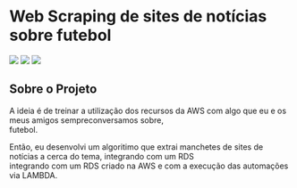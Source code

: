 # Web Scraping de sites de notícias sobre futebol
<img src="https://img.shields.io/badge/PYTHON-blue?style=for-the-badge&logo=python&logoColor=white"/>
<img src="https://img.shields.io/badge/aws-blue?style=for-the-badge&logo=aws&logoColor=black"/>
<img src="https://img.shields.io/badge/mysql-blue?style=for-the-badge&logo=mysql&logoColor=white"/>


## Sobre o Projeto
A ideia é de treinar a utilização dos recursos da AWS com algo que eu e os meus amigos sempreconversamos sobre, <br>
futebol.

Então, eu desenvolvi um algoritimo que extrai manchetes de sites de notícias a cerca do tema, integrando com um RDS <br>
integrando com um RDS criado na AWS e com a execução das automações via LAMBDA.
